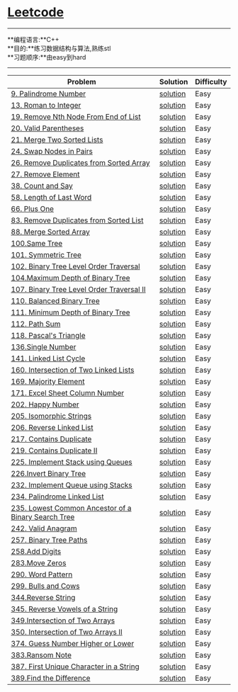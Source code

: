 




# [Leetcode](https://leetcode.com/problemset/algorithms/)
---

**编程语言:**C++<br>
**目的:**练习数据结构与算法,熟练stl<br>
**习题顺序:**由easy到hard<br>


---







Problem | Solution | Difficulty
---|---|---
[9. Palindrome Number](https://leetcode.com/problems/palindrome-number)|[solution](https://github.com/RustonOoOo/leetcode/blob/master/9.%20Palindrome%20Number/solution.cpp)|Easy
[13. Roman to Integer](https://leetcode.com/problems/roman-to-integer/) | [solution](https://github.com/RustonOoOo/leetcode/tree/master/13.%20Roman%20to%20Integer) | Easy
[19. Remove Nth Node From End of List](https://leetcode.com/problems/remove-nth-node-from-end-of-list)|[solution](https://github.com/RustonOoOo/leetcode/blob/master/19.%20Remove%20Nth%20Node%20From%20End%20of%20List/solution.cpp)|Easy  
[20. Valid Parentheses](https://leetcode.com/problems/valid-parentheses)|[solution](https://github.com/RustonOoOo/leetcode/blob/master/20.%20Valid%20Parentheses/solution.cpp)|Easy
[21. Merge Two Sorted Lists](https://leetcode.com/problems/merge-two-sorted-lists) | [solution](https://github.com/RustonOoOo/leetcode/blob/master/21.%20Merge%20Two%20Sorted%20Lists/solution.cpp)|Easy
[24. Swap Nodes in Pairs](https://leetcode.com/problems/swap-nodes-in-pairs)|[solution](https://github.com/RustonOoOo/leetcode/blob/master/24.%20Swap%20Nodes%20in%20Pairs/solution.cpp)|Easy
[26. Remove Duplicates from Sorted Array](https://leetcode.com/problems/remove-duplicates-from-sorted-array)|[solution](https://github.com/RustonOoOo/leetcode/tree/master/26.%20Remove%20Duplicates%20from%20Sorted%20Array)|Easy
[27. Remove Element](https://leetcode.com/problems/remove-element)|[solution](https://github.com/RustonOoOo/leetcode/tree/master/27.%20Remove%20Element)|Easy
[38. Count and Say](https://leetcode.com/problems/count-and-say)|[solution](https://github.com/RustonOoOo/leetcode/blob/master/38.%20Count%20and%20Say/solution.cpp)|Easy
[58. Length of Last Word](https://leetcode.com/problems/length-of-last-word)|[solution](https://github.com/RustonOoOo/leetcode/blob/master/58.%20Length%20of%20Last%20Word/solution.cpp)|Easy
[66. Plus One](https://leetcode.com/problems/plus-one/)|[solution](https://github.com/RustonOoOo/leetcode/blob/master/66.%20Plus%20One/solution.cpp)|Easy
[83. Remove Duplicates from Sorted List](https://leetcode.com/problems/remove-duplicates-from-sorted-list)|[solution](https://github.com/RustonOoOo/leetcode/blob/master/83.%20Remove%20Duplicates%20from%20Sorted%20List/solution.cpp)|Easy
[88. Merge Sorted Array](https://leetcode.com/problems/merge-sorted-array)|[solution](https://github.com/RustonOoOo/leetcode/blob/master/88.%20Merge%20Sorted%20Array/solution.cpp)|Easy
[100.Same Tree](https://leetcode.com/problems/same-tree/) | [solution](https://github.com/RustonOoOo/leetcode/blob/master/100.Same%20Tree/solution.cpp) | Easy
[101. Symmetric Tree](https://leetcode.com/problems/symmetric-tree)|[solution](https://github.com/RustonOoOo/leetcode/tree/master/101.%20Symmetric%20Tree)|Easy
[102. Binary Tree Level Order Traversal](https://leetcode.com/problems/binary-tree-level-order-traversal)|[solution](https://github.com/RustonOoOo/leetcode/blob/master/102.%20Binary%20Tree%20Level%20Order%20Traversal/solution.cpp)|Easy
[104.Maximum Depth of Binary Tree](https://leetcode.com/problems/maximum-depth-of-binary-tree/)|[solution](https://github.com/RustonOoOo/leetcode/tree/master/104.Maximum%20Depth%20of%20Binary%20Tree)  | Easy
[107. Binary Tree Level Order Traversal II](https://leetcode.com/problems/binary-tree-level-order-traversal-ii)|[solution](https://github.com/RustonOoOo/leetcode/tree/master/107.%20Binary%20Tree%20Level%20Order%20Traversal%20II)|Easy
[110. Balanced Binary Tree](https://leetcode.com/problems/balanced-binary-tree)|[solution](https://github.com/RustonOoOo/leetcode/blob/master/110.%20Balanced%20Binary%20Tree/solution.cpp)|Easy
[111. Minimum Depth of Binary Tree](https://leetcode.com/problems/minimum-depth-of-binary-tree)|[solution](https://github.com/RustonOoOo/leetcode/tree/master/111.%20Minimum%20Depth%20of%20Binary%20Tree)|Easy
[112. Path Sum](https://leetcode.com/problems/path-sum)|[solution](https://github.com/RustonOoOo/leetcode/blob/master/112.%20Path%20Sum/solution.cpp)|Easy
[118. Pascal's Triangle](https://leetcode.com/problems/pascals-triangle)|[solution](https://github.com/RustonOoOo/leetcode/blob/master/118.%20Pascal's%20Triangle/solution.cpp)|Easy
[136.Single Number](https://leetcode.com/problems/single-number/) | [solution](https://github.com/RustonOoOo/leetcode/tree/master/136.Single%20Number)| Easy
[141. Linked List Cycle](https://leetcode.com/problems/linked-list-cycle)|[solution](https://github.com/RustonOoOo/leetcode/tree/master/141.%20Linked%20List%20Cycle)|Easy
[160. Intersection of Two Linked Lists](https://leetcode.com/problems/intersection-of-two-linked-lists)|[solution](https://github.com/RustonOoOo/leetcode/tree/master/160.%20Intersection%20of%20Two%20Linked%20Lists)|Easy
[169. Majority Element](https://leetcode.com/problems/majority-element/)|[solution](https://github.com/RustonOoOo/leetcode/tree/master/169.%20Majority%20Element%20%20QuestionEditorial%20Solution) | Easy
[171. Excel Sheet Column Number](https://leetcode.com/problems/excel-sheet-column-number/) |[solution](https://github.com/RustonOoOo/leetcode/blob/master/171.%20Excel%20Sheet%20Column%20Number/solution.cpp) | Easy
[202. Happy Number](https://leetcode.com/problems/happy-number) |[solution](https://github.com/RustonOoOo/leetcode/blob/master/202.%20Happy%20Number/solution.cpp)|Easy
[205. Isomorphic Strings](https://leetcode.com/problems/isomorphic-strings)|[solution](https://github.com/RustonOoOo/leetcode/tree/master/205.%20Isomorphic%20Strings)|Easy
[206. Reverse Linked List](https://leetcode.com/problems/reverse-linked-list/)|[solution](https://github.com/RustonOoOo/leetcode/blob/master/206.%20Reverse%20Linked%20List%20%20QuestionEditorial%20Solution/solution.cpp)|Easy
[217. Contains Duplicate](https://leetcode.com/problems/contains-duplicate/)|[solution](https://github.com/RustonOoOo/leetcode/blob/master/217.%20Contains%20Duplicate%20%20QuestionEditorial%20Solution/solution.cpp)|Easy
[219. Contains Duplicate II](https://leetcode.com/problems/contains-duplicate-ii)|[solution](https://github.com/RustonOoOo/leetcode/blob/master/219.%20Contains%20Duplicate%20II/solution.cpp)|Easy
[225. Implement Stack using Queues](https://leetcode.com/problems/implement-stack-using-queues/)|[solution](https://github.com/RustonOoOo/leetcode/blob/master/225.%20Implement%20Stack%20using%20Queues/solution.cpp)|Easy
[226.Invert Binary Tree](https://leetcode.com/problems/invert-binary-tree/)|[solution](https://github.com/RustonOoOo/leetcode/blob/master/226.Invert%20Binary%20Tree/solution.cpp)  | Easy
[232. Implement Queue using Stacks](https://leetcode.com/problems/implement-queue-using-stacks)|[solution](https://github.com/RustonOoOo/leetcode/blob/master/232.%20Implement%20Queue%20using%20Stacks/solution.cpp)|Easy
[234. Palindrome Linked List](https://leetcode.com/problems/palindrome-linked-list)|[solution](https://github.com/RustonOoOo/leetcode/blob/master/234.%20Palindrome%20Linked%20List/solution.cpp)|Easy
[235. Lowest Common Ancestor of a Binary Search Tree](https://leetcode.com/problems/lowest-common-ancestor-of-a-binary-search-tree)|[solution](https://github.com/RustonOoOo/leetcode/tree/master/235.%20Lowest%20Common%20Ancestor%20of%20a%20Binary%20Search%20Tree)|Easy
[242. Valid Anagram](https://leetcode.com/problems/valid-anagram/) |[solution](https://github.com/RustonOoOo/leetcode/tree/master/242.%20Valid%20Anagram) | Easy
[257. Binary Tree Paths](https://leetcode.com/problems/binary-tree-paths)|[solution](https://github.com/RustonOoOo/leetcode/blob/master/257.%20Binary%20Tree%20Paths/solution.cpp)|Easy
[258.Add Digits](https://leetcode.com/problems/add-digits/)|[solution](https://github.com/RustonOoOo/leetcode/blob/master/258.Add%20Digits/solution1.cpp) | Easy
[283.Move Zeros](https://leetcode.com/problems/move-zeroes/)|[solution](https://github.com/RustonOoOo/leetcode/blob/master/283.Move%20Zeros/solution.cpp) | Easy
[290. Word Pattern](https://leetcode.com/problems/word-pattern)|[solution](https://github.com/RustonOoOo/leetcode/blob/master/290.%20Word%20Pattern/solution.cpp)|Easy
[299. Bulls and Cows](https://leetcode.com/problems/bulls-and-cows)|[solution](https://github.com/RustonOoOo/leetcode/blob/master/299.%20Bulls%20and%20Cows/solution.cpp)|Easy
[344.Reverse String](https://leetcode.com/problems/reverse-string/)|[solution](https://github.com/RustonOoOo/leetcode/blob/master/344.Reverse%20String/solution.cpp) | Easy
[345. Reverse Vowels of a String](https://leetcode.com/problems/reverse-vowels-of-a-string)|[solution](https://github.com/RustonOoOo/leetcode/blob/master/345.%20Reverse%20Vowels%20of%20a%20String/solution.cpp)|Easy
[349.Intersection of Two Arrays](https://leetcode.com/problems/intersection-of-two-arrays/)|[solution](https://github.com/RustonOoOo/leetcode/tree/master/349.Intersection%20of%20Two%20Arrays) | Easy
[350. Intersection of Two Arrays II ](https://leetcode.com/problems/intersection-of-two-arrays-ii/)|[solution](https://github.com/RustonOoOo/leetcode/tree/master/350.%20Intersection%20of%20Two%20Arrays%20II%20%20QuestionEditorial%20Solution)|Easy
[374. Guess Number Higher or Lower](https://leetcode.com/problems/guess-number-higher-or-lower)|[solution](https://github.com/RustonOoOo/leetcode/blob/master/374.%20Guess%20Number%20Higher%20or%20Lower/solution.cpp)|Easy
[383.Ransom Note](https://leetcode.com/problems/ransom-note/)|[solution](https://github.com/RustonOoOo/leetcode/blob/master/383.Ransom%20Note/solution.cpp) | Easy
[387. First Unique Character in a String](https://leetcode.com/problems/first-unique-character-in-a-string/)|[solution](https://github.com/RustonOoOo/leetcode/blob/master/387.%20First%20Unique%20Character%20in%20a%20String/solution.cpp) |Easy
[389.Find the Difference](https://leetcode.com/problems/find-the-difference/)|[solution](https://github.com/RustonOoOo/leetcode/blob/master/389.Find%20the%20Difference/solution.cpp) | Easy
